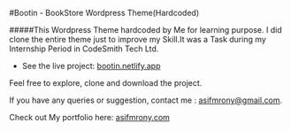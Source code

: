 #Bootin - BookStore Wordpress Theme(Hardcoded)

#####This Wordpress Theme hardcoded by Me for learning purpose. I did clone the entire theme just to improve my Skill.It was a Task during my Internship Period in CodeSmith Tech Ltd.


- See the live project: [bootin.netlify.app](https://bootin.netlify.app)


Feel free to explore, clone and download the project.

If you have any queries or suggestion, contact me : [asifmrony@gmail.com](asifmrony@gmail.com).

Check out My portfolio here: [asifmrony.com](https://asifmrony.github.io/)

